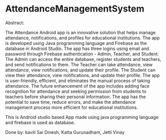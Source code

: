 # AttendanceManagementSystem
Abstract:

The Attendance Android app is an innovative solution that helps manage attendance, notifications, and profiles for educational institutions. The app is developed using Java programming language and Firebase as the database in Android Studio. The app has three logins using email and password through Firebase authentication - Admin, Teacher, and Student. The Admin can access the entire database, register students and teachers, and send notifications to them. The Teacher can take attendance, view attendance, view notifications, and update their profile. The Student can view their attendance, view notifications, and update their profile. The app is user-friendly, efficient, and eliminates the manual process of taking attendance. The future enhancement of the app includes adding face recognition for attendance and seeking permission from students to teachers before sharing their personal information. The app has the potential to save time, reduce errors, and make the attendance management process more efficient for  educational institutions. 


This is Android studio based App made using java programming language and firebase is used as database. 

Done by: kavili Sai Dinesh, Katta Gurunadham, Jetti Vinay

